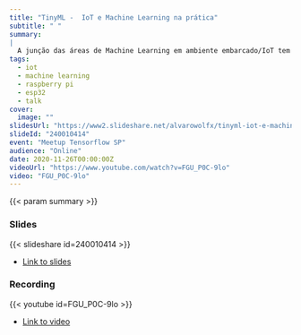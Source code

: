 ```yaml
---
title: "TinyML -  IoT e Machine Learning na prática"
subtitle: " "
summary:
|
  A junção das áreas de Machine Learning em ambiente embarcado/IoT tem crescido bastante, sendo atualmente chamada de TinyML. Já temos modelos robustos e pequenos o suficientes para rodar até mesmo em micro controladores com 16kb de memória. Nessa palestra vou mostrar as diferentes formas de se trazer modelos de Machine Learning para ambiente embarcado usando o ecossistema do Tensorflow.
tags:
  - iot
  - machine learning
  - raspberry pi
  - esp32
  - talk
cover:
  image: ""
slidesUrl: "https://www2.slideshare.net/alvarowolfx/tinyml-iot-e-machine-learning"
slideId: "240010414"
event: "Meetup Tensorflow SP"
audience: "Online"
date: 2020-11-26T00:00:00Z
videoUrl: "https://www.youtube.com/watch?v=FGU_P0C-9lo"
video: "FGU_P0C-9lo"
---
```


<!-- truncate -->

{{< param summary >}}
### Slides
{{< slideshare id=240010414 >}}

- [Link to slides](https://www2.slideshare.net/alvarowolfx/tinyml-iot-e-machine-learning)
### Recording
{{< youtube id=FGU_P0C-9lo >}}

- [Link to video](https://www.youtube.com/watch?v=FGU_P0C-9lo)
